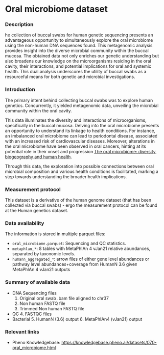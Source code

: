 # Oral microbiome dataset  

### Description 

he collection of buccal swabs for human genetic sequencing presents an advantageous opportunity to simultaneously explore the oral microbiome using the non-human DNA sequences found. This metagenomic analysis provides insight into the diverse microbial community within the buccal mucosa. The obtained data not only enriches our genetic understanding but also broadens our knowledge on the microorganisms residing in the oral cavity, their interactions, and potential implications for oral and systemic health. This dual analysis underscores the utility of buccal swabs as a resourceful means for both genetic and microbial investigations.


### Introduction

The primary intent behind collecting buccal swabs was to explore human genetics. Concurrently, it yielded metagenomic data, unveiling the microbial community within the oral cavity.

This data illuminates the diversity and interactions of microorganisms, specifically in the buccal mucosa. Delving into the oral microbiome presents an opportunity to understand its linkage to health conditions. For instance, an imbalanced oral microbiome can lead to periodontal disease, associated with an increased risk of cardiovascular diseases. Moreover, alterations in the oral microbiome have been observed in oral cancers, hinting at its potential role in their onset and progression​ [The oral microbiome: diversity, biogeography and human health](https://www.nature.com/articles/s41579-023-00963-6)​. 

Through this data, the exploration into possible connections between oral microbial composition and various health conditions is facilitated, marking a step towards understanding the broader health implications.

### Measurement protocol 
<!-- long measurment protocol for the data browser -->
This dataset is a derivative of the human genome dataset (that has been collected via buccal swabs) - ergo the measurement protocol can be found at the Human genetics dataset.


### Data availability 
<!-- for the example notebooks -->
The information is stored in multiple parquet files:
- `oral_microbiome.parquet`: Sequencing and QC statistics.
- `metaphlan_*`: 8 tables with MetaPhlAn 4 vJan21 relative abundances, separated by taxonomic levels.
- `humann_aggregated_*`: arrow files of either gene level abundances or pathway level abundances+coverage from HumanN 3.6 given MetaPhlAn 4 vJan21 outputs

### Summary of available data 
<!-- for the data browser -->
* DNA Sequencing files
    1. Original oral swab .bam file aligned to chr37
    2. Non human FASTQ file
    3. Trimmed Non human FASTQ file
* QC
    4. FASTQC files
* Bacterial
    5. HumanN (3.6) output
    6. MetaPhlAn4 (vJan21) output

### Relevant links

* Pheno Knowledgebase: https://knowledgebase.pheno.ai/datasets/070-oral_microbiome.html
